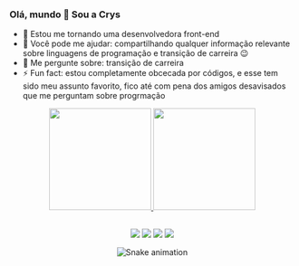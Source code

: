 ### Olá, mundo 👋 Sou a Crys

- 🌱 Estou me tornando uma desenvolvedora front-end
- 🤔 Você pode me ajudar: compartilhando qualquer informação relevante sobre linguagens de programação e transição de carreira 😉
- 💬 Me pergunte sobre: transição de carreira
- ⚡  Fun fact: estou completamente obcecada por códigos, e esse tem sido meu assunto favorito, fico até com pena dos amigos desavisados que me perguntam sobre progrmação

<div align="center">
  <a href="https://github.com/psousac">
  <img height="180em" src="https://github-readme-stats.vercel.app/api?username=psousac&show_icons=true&theme=dracula&include_all_commits=true&count_private=true"/>
  <img height="180em" src="https://github-readme-stats.vercel.app/api/top-langs/?username=psousac&layout=compact&langs_count=7&theme=dracula"/>
</div>
  
  
   ##
  
  <div align="center"> 
  
  <a href="https://instagram.com/psousac" target="_blank"><img src="https://img.shields.io/badge/-Instagram-%23E4405F?style=for-the-badge&logo=instagram&logoColor=white" target="_blank"></a>
 	 <a href="https://discord.gg/hWT9DHjw" target="_blank"><img src="https://img.shields.io/badge/Discord-7289DA?style=for-the-badge&logo=discord&logoColor=white" target="_blank"></a> 
  <a href = "mailto:psousac1@gmail.com"><img src="https://img.shields.io/badge/-Gmail-%23333?style=for-the-badge&logo=gmail&logoColor=white" target="_blank"></a>
  <a href="https://www.linkedin.com/in/crysthyane-pereira-sousa-449100a1/" target="_blank"><img src="https://img.shields.io/badge/-LinkedIn-%230077B5?style=for-the-badge&logo=linkedin&logoColor=white" target="_blank"></a> 
     
   ![Snake animation](https://github.com/psousac/psousac/blob/output/github-contribution-grid-snake.svg)
 
</div>
